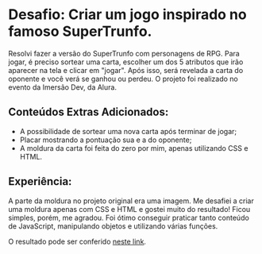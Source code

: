# Desafio: Criar um jogo inspirado no famoso SuperTrunfo.
Resolvi fazer a versão do SuperTrunfo com personagens de RPG. Para jogar, é preciso sortear uma carta, escolher um dos 5 atributos que irão aparecer na tela e clicar em "jogar". 
Após isso, será revelada a carta do oponente e você verá se ganhou ou perdeu.
O projeto foi realizado no evento da Imersão Dev, da Alura.

## Conteúdos Extras Adicionados:
* A possibilidade de sortear uma nova carta após terminar de jogar;
* Placar mostrando a pontuação sua e a do oponente;
* A moldura da carta foi feita do zero por mim, apenas utilizando CSS e HTML.

## Experiência:
A parte da moldura no projeto original era uma imagem. Me desafiei a criar uma moldura apenas com CSS e HTML e gostei muito do resultado! Ficou simples, porém, me agradou.
Foi ótimo conseguir praticar tanto conteúdo de JavaScript, manipulando objetos e utilizando várias funções.

O resultado pode ser conferido [neste link](https://codepen.io/LuanaRS/full/powxQLQ).
